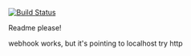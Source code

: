 [![Build Status](http://localhost:8080/api/badges/Metalblueberry/drone-test/status.svg)](http://localhost:8080/Metalblueberry/drone-test)

Readme please!

webhook works, but it's pointing to localhost
try http